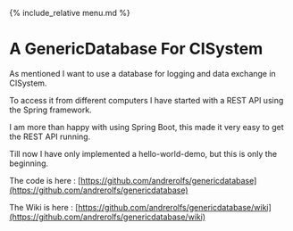 {% include_relative  menu.md %}

# A GenericDatabase For CISystem

As mentioned I want to use a database for logging and data exchange in CISystem.

To access it from different computers I have started with a REST API using the Spring framework.

I am more than happy with using Spring Boot, this made it very easy to get the REST API running.

Till now I have only implemented a hello-world-demo, but this is only the beginning.

The code is here : [https://github.com/andrerolfs/genericdatabase](https://github.com/andrerolfs/genericdatabase)

The Wiki is here : [https://github.com/andrerolfs/genericdatabase/wiki](https://github.com/andrerolfs/genericdatabase/wiki)
